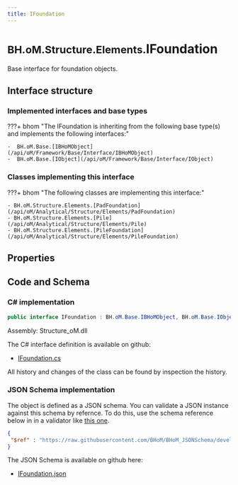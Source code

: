 ```yaml
---
title: IFoundation
---
```


# <small>BH.oM.Structure.Elements.</small>**IFoundation**

Base interface for foundation objects.

## Interface structure

### Implemented interfaces and base types

???+ bhom "The IFoundation is inheriting from the following base type(s) and implements the following interfaces:"

    -  BH.oM.Base.[IBHoMObject](/api/oM/Framework/Base/Interface/IBHoMObject)
    -  BH.oM.Base.[IObject](/api/oM/Framework/Base/Interface/IObject)


### Classes implementing this interface

???+ bhom "The following classes are implementing this interface:"

    - BH.oM.Structure.Elements.[PadFoundation](/api/oM/Analytical/Structure/Elements/PadFoundation)
    - BH.oM.Structure.Elements.[Pile](/api/oM/Analytical/Structure/Elements/Pile)
    - BH.oM.Structure.Elements.[PileFoundation](/api/oM/Analytical/Structure/Elements/PileFoundation)


## Properties

## Code and Schema

### C# implementation

``` C# title="C#"
public interface IFoundation : BH.oM.Base.IBHoMObject, BH.oM.Base.IObject
```

Assembly: Structure_oM.dll

The C# interface definition is available on github:

- [IFoundation.cs](https://github.com/BHoM/BHoM/blob/develop/Structure_oM/Elements\IFoundation.cs)

All history and changes of the class can be found by inspection the history.
### JSON Schema implementation

The object is defined as a JSON schema. You can validate a JSON instance against this schema by refernce. To do this, use the schema reference below in in a validator like [this one](https://www.jsonschemavalidator.net/).

``` json title="JSON Schema"
{
 "$ref" : "https://raw.githubusercontent.com/BHoM/BHoM_JSONSchema/develop/Structure_oM/Elements/IFoundation.json"
}
```

The JSON Schema is available on github here:

- [IFoundation.json](https://github.com/BHoM/BHoM_JSONSchema/blob/develop/Structure_oM/Elements/IFoundation.json)
